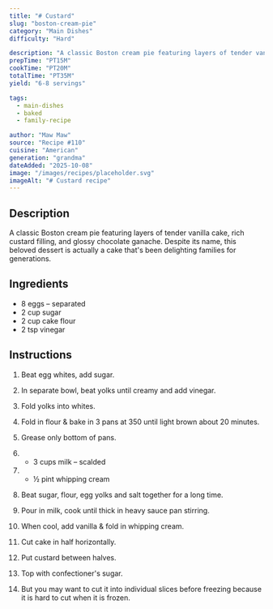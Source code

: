 ```yaml
---
title: "# Custard"
slug: "boston-cream-pie"
category: "Main Dishes"
difficulty: "Hard"

description: "A classic Boston cream pie featuring layers of tender vanilla cake, rich custard filling, and glossy chocolate ganache. Despite its name, this beloved dessert is actually a cake that's been delighting families for generations."
prepTime: "PT15M"
cookTime: "PT20M"
totalTime: "PT35M"
yield: "6-8 servings"

tags:
  - main-dishes
  - baked
  - family-recipe

author: "Maw Maw"
source: "Recipe #110"
cuisine: "American"
generation: "grandma"
dateAdded: "2025-10-08"
image: "/images/recipes/placeholder.svg"
imageAlt: "# Custard recipe"
---
```


## Description

A classic Boston cream pie featuring layers of tender vanilla cake, rich custard filling, and glossy chocolate ganache. Despite its name, this beloved dessert is actually a cake that's been delighting families for generations.

## Ingredients

- 8 eggs – separated
- 2 cup sugar
- 2 cup cake flour
- 2 tsp vinegar

## Instructions

1. Beat egg whites, add sugar.

2. In separate bowl, beat yolks until creamy and add vinegar.

3. Fold yolks into whites.

4. Fold in flour & bake in 3 pans at 350 until light brown about 20 minutes.

5. Grease only bottom of pans.

6. - 3 cups milk – scalded

7. - ½ pint whipping cream

8. Beat sugar, flour, egg yolks and salt together for a long time.

9. Pour in milk, cook until thick in heavy sauce pan stirring.

10. When cool, add vanilla & fold in whipping cream.

11. Cut cake in half horizontally.

12. Put custard between halves.

13. Top with confectioner's sugar.

14. But you may want to cut it into individual slices before freezing because it is hard to cut when it is frozen.